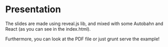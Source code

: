 # Presentation

The slides are made using reveal.js lib, and mixed with some Autobahn and React (as you can see in the index.html).

Furthermore, you can look at the PDF file or just grunt serve the example!
